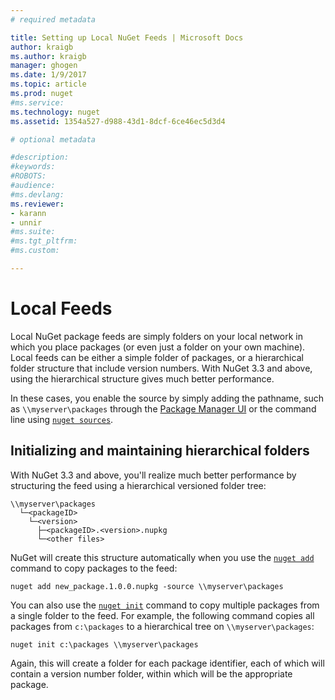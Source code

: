 ```yaml
---
# required metadata

title: Setting up Local NuGet Feeds | Microsoft Docs
author: kraigb
ms.author: kraigb
manager: ghogen
ms.date: 1/9/2017
ms.topic: article
ms.prod: nuget
#ms.service:
ms.technology: nuget
ms.assetid: 1354a527-d988-43d1-8dcf-6ce46ec5d3d4

# optional metadata

#description:
#keywords:
#ROBOTS:
#audience:
#ms.devlang:
ms.reviewer:
- karann
- unnir
#ms.suite:
#ms.tgt_pltfrm:
#ms.custom:

---
```

# Local Feeds

Local NuGet package feeds are simply folders on your local network in which you place packages (or even just a folder on your own machine). Local feeds can be either a simple folder of packages, or a hierarchical folder structure that include version numbers. With NuGet 3.3 and above, using the hierarchical structure gives much better performance.

In these cases, you enable the source by simply adding the pathname, such as `\\myserver\packages` through the [Package Manager UI](../tools/package-manager-ui.md#package-sources) or the command line using [`nuget sources`](../tools/nuget.exe-cli-reference.md#sources).

## Initializing and maintaining hierarchical folders

With NuGet 3.3 and above, you'll realize much better performance by structuring the feed using a hierarchical versioned folder tree:

    \\myserver\packages
      └─<packageID>
        └─<version>
          ├─<packageID>.<version>.nupkg
          └─<other files>

NuGet will create this structure automatically when you use the [`nuget add`](../tools/nuget.exe-cli-reference.md#add) command to copy packages to the feed:

    nuget add new_package.1.0.0.nupkg -source \\myserver\packages

You can also use the [`nuget init`](../tools/nuget.exe-cli-reference.md#init) command to copy multiple packages from a single folder to the feed. For example, the following command copies all packages from `c:\packages` to a hierarchical tree on `\\myserver\packages`:

    nuget init c:\packages \\myserver\packages

Again, this will create a folder for each package identifier, each of which will contain a version number folder, within which will be the appropriate package.
